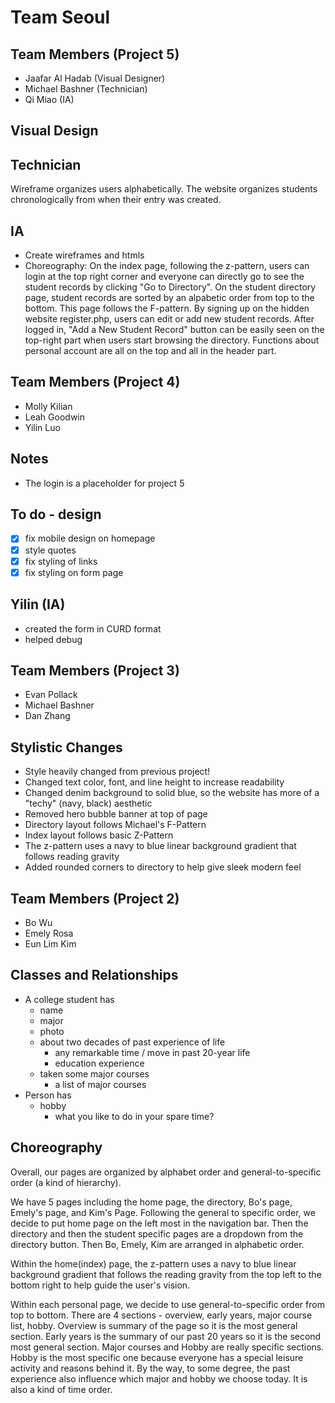 
# Team Seoul

## Team Members (Project 5)
- Jaafar Al Hadab (Visual Designer)
- Michael Bashner (Technician)
- Qi Miao (IA)

## Visual Design

## Technician
Wireframe organizes users alphabetically. The website organizes students chronologically from when their entry was created.

## IA
- Create wireframes and htmls
- Choreography: On the index page, following the z-pattern, users can login at the top right corner and everyone can directly go to see the student records by clicking "Go to Directory". On the student directory page, student records are sorted by an alpabetic order from top to the bottom. This page follows the F-pattern. By signing up on the hidden website register.php, users can edit or add new student records. After logged in, "Add a New Student Record" button can be easily seen on the top-right part when users start browsing the directory. Functions about personal account are all on the top and all in the header part. 

## Team Members (Project 4)
- Molly Kilian
- Leah Goodwin
- Yilin Luo

## Notes
- The login is a placeholder for project 5

## To do - design
- [x] fix mobile design on homepage
- [x] style quotes
- [x] fix styling of links
- [x] fix styling on form page

## Yilin (IA)

- created the form in CURD format
- helped debug

## Team Members (Project 3)
- Evan Pollack
- Michael Bashner
- Dan Zhang

## Stylistic Changes
- Style heavily changed from previous project!
- Changed text color, font, and line height to increase readability
- Changed denim background to solid blue, so the website has more of a "techy" (navy, black) aesthetic
- Removed hero bubble banner at top of page
- Directory layout follows Michael's F-Pattern
- Index layout follows basic Z-Pattern
- The z-pattern uses a navy to blue linear background gradient that follows reading gravity
- Added rounded corners to directory to help give sleek modern feel

## Team Members (Project 2)
- Bo Wu
- Emely Rosa
- Eun Lim Kim


## Classes and Relationships
- A college student has 
	- name 
	- major 
	- photo 
	- about two decades of past experience of life
		- any remarkable time / move in past 20-year life
		- education experience
	- taken some major courses
		- a list of major courses
- Person has 
	- hobby
		- what you like to do in your spare time? 

## Choreography
Overall, our pages are organized by alphabet order and general-to-specific order (a kind of hierarchy).

We have 5 pages including the home page, the directory, Bo's page, Emely's page, and Kim's Page. Following the general to specific order, we decide to put home page on the left most in the navigation bar. Then the directory and then the student specific pages are a dropdown from the directory button. Then Bo, Emely, Kim are arranged in alphabetic order.  

Within the home(index) page, the z-pattern uses a navy to blue linear background gradient that follows the reading gravity from the top left to the bottom right to help guide the user's vision.

Within each personal page, we decide to use general-to-specific order from top to bottom. There are 4 sections - overview, early years, major course list, hobby. Overview is summary of the page so it is the most general section. Early years is the summary of our past 20 years so it is the second most general section. Major courses and Hobby are really specific sections. Hobby is the most specific one because everyone has a special leisure activity and reasons behind it. By the way, to some degree, the past experience also influence which major and hobby we choose today. It is also a kind of time order.

